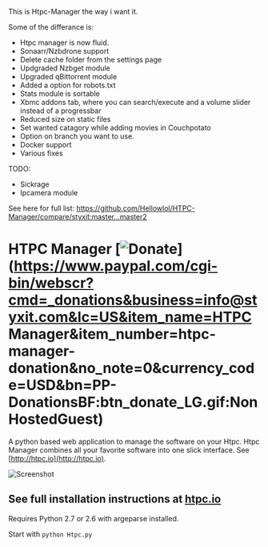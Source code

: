 This is  Htpc-Manager the way i want it.

Some of the differance is:
- Htpc manager is now fluid.
- Sonaarr/Nzbdrone support
- Delete cache folder from the settings page
- Updgraded Nzbget module
- Upgraded qBittorrent module
- Added a option for robots.txt
- Stats module is sortable
- Xbmc addons tab, where you can search/execute and a volume slider instead of a progressbar
- Reduced size on static files
- Set wanted catagory while adding movies in Couchpotato
- Option on branch you want to use.
- Docker support
- Various fixes

TODO:
- Sickrage
- Ipcamera module

See here for full list:
https://github.com/Hellowlol/HTPC-Manager/compare/styxit:master...master2

HTPC Manager [![Donate](https://www.paypalobjects.com/en_US/i/btn/btn_donate_LG.gif)](https://www.paypal.com/cgi-bin/webscr?cmd=_donations&business=info@styxit.com&lc=US&item_name=HTPC Manager&item_number=htpc-manager-donation&no_note=0&currency_code=USD&bn=PP-DonationsBF:btn_donate_LG.gif:NonHostedGuest)
=====

A python based web application to manage the software on your Htpc. Htpc Manager combines all your favorite software into one slick interface. See [http://htpc.io](http://htpc.io).

![Screenshot](http://htpc.io/img/screenshots/dashboard.png)


## See full installation instructions at [htpc.io](http://htpc.io/)

Requires Python 2.7 or 2.6 with argeparse installed.

Start with ```python Htpc.py```
